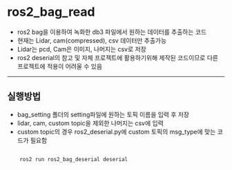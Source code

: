 # ros2_bag_read
- ros2 bag을 이용하여 녹화한 db3 파일에서 원하는 데이터를 추출하는 코드
- 현재는 Lidar, cam(compressed), csv 데이터만 추출가능
- Lidar는 pcd, Cam은 이미지, 나머지는 csv로 저장
- ros2 deserial의 참고 및 자체 프로젝트에 활용하기위해 제작된 코드이므로 다른 프로젝트에 적용이 어려울 수 있음
---

## 실행방법

- bag_setting 폴더의 setting파일에 원하는 토픽 이름을 입력 후 저장
- lidar, cam, custom topic을 제외한 나머지는 csv에 입력
- custom topic의 경우 ros2_deserial.py에 custom 토픽의 msg_type에 맞는 코드가 필요함

<code>
    ros2 run ros2_bag_deserial deserial
</code>
